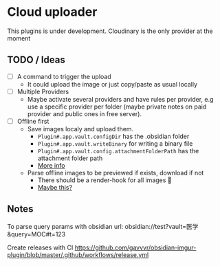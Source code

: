 # Cloud uploader

This plugins is under development. Cloudinary is the only provider at the moment

## TODO / Ideas

- [ ] A command to trigger the upload
  - It could upload the image or just copy/paste as usual locally
- [ ] Multiple Providers
  - Maybe activate several providers and have rules per provider, e.g use a specific provider per folder (maybe private notes on paid provider and public ones in free server).
- [ ] Offline first
  - Save images localy and upload them.
    - `Plugin#.app.vault.configDir` has the .obsidian folder
    - `Plugin#.app.vault.writeBinary` for writing a binary file
    - `Plugin#.app.vault.config.attachmentFolderPath` has the attachment folder path
    - [More info](https://github.com/aleksey-rezvov/obsidian-local-images/blob/master/src/contentProcessor.ts)
  - Parse offline images to be previewed if exists, download if not
    - There should be a render-hook for all images 🤔
    - [Maybe this?](https://github.com/bicarlsen/obsidian_image_caption/blob/main/src/view_observer.ts)

## Notes

To parse query params with obsidian url:
obsidian://test?vault=医学&query=MOC#t=123

Create releases with CI
https://github.com/gavvvr/obsidian-imgur-plugin/blob/master/.github/workflows/release.yml
